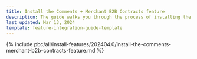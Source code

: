 ```yaml
---
title: Install the Comments + Merchant B2B Contracts feature
description: The guide walks you through the process of installing the Comments + Merchant Contracts feature into the project.
last_updated: Mar 13, 2024
template: feature-integration-guide-template
---
```


{% include pbc/all/install-features/202404.0/install-the-comments-merchant-b2b-contracts-feature.md %} <!-- To edit, see /_includes/pbc/all/install-features/202404.0/install-the-comments-merchant-b2b-contracts-feature.md -->
